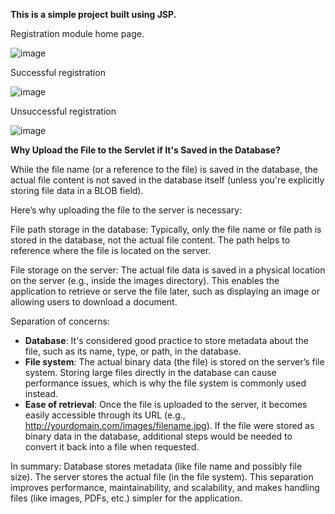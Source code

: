 <b>﻿This is a simple project built using JSP.</b>

Registration module home page.

![image](https://github.com/user-attachments/assets/ab04812e-fe23-452e-8d27-8c8ae5b30aec)

Successful registration

![image](https://github.com/user-attachments/assets/9ad7d184-6083-4e16-aa7d-53277cc13449)

Unsuccessful registration

![image](https://github.com/user-attachments/assets/544cfb2e-c244-4de4-99c4-b26acac28c75)

<p align="justify">

<b>Why Upload the File to the Servlet if It's Saved in the Database?</b>

While the file name (or a reference to the file) is saved in the database, the actual file content is not saved in the database itself (unless you're explicitly storing file data in a BLOB field).

Here’s why uploading the file to the server is necessary:

File path storage in the database: Typically, only the file name or file path is stored in the database, not the actual file content. The path helps to reference where the file is located on the server.

File storage on the server: The actual file data is saved in a physical location on the server (e.g., inside the images directory). This enables the application to retrieve or serve the file later, such as displaying an image or allowing users to download a document.


Separation of concerns:

- **Database**: It's considered good practice to store metadata about the file, such as its name, type, or path, in the database.
- **File system**: The actual binary data (the file) is stored on the server’s file system. Storing large files directly in the database can cause performance issues, which is why the file system is commonly used instead.
- **Ease of retrieval**: Once the file is uploaded to the server, it becomes easily accessible through its URL (e.g., http://yourdomain.com/images/filename.jpg). If the file were stored as binary data in the database, additional steps would be needed to convert it back into a file when requested.

In summary:
Database stores metadata (like file name and possibly file size).
The server stores the actual file (in the file system).
This separation improves performance, maintainability, and scalability, and makes handling files (like images, PDFs, etc.) simpler for the application.
</p>
